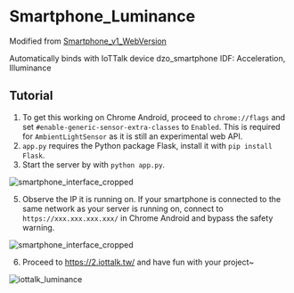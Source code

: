 # Smartphone_Luminance
Modified from [Smartphone_v1_WebVersion](https://github.com/tsaiwn/Smartphone_v1_WebVersion/)

Automatically binds with IoTTalk device dzo_smartphone
IDF: Acceleration, Illuminance

## Tutorial
1. To get this working on Chrome Android, proceed to `chrome://flags` and set `#enable-generic-sensor-extra-classes` to `Enabled`.
This is required for `AmbientLightSensor` as it is still an experimental web API.
2. `app.py` requires the Python package Flask, install it with `pip install Flask`.
3. Start the server by with `python app.py`.

![smartphone_interface_cropped](https://github.com/dariuslung/Smartphone_Luminance/assets/90674518/ab833a89-37b2-4cd6-a9b2-c8a8ad46cb69)

5. Observe the IP it is running on.
If your smartphone is connected to the same network as your server is running on, connect to `https://xxx.xxx.xxx.xxx/` in Chrome Android and bypass the safety warning.

![smartphone_interface_cropped](https://github.com/dariuslung/Smartphone_Luminance/assets/90674518/17a9d0ed-fb57-4b8e-ae81-6042dabc03d6)

6. Proceed to https://2.iottalk.tw/ and have fun with your project~

![iottalk_luminance](https://github.com/dariuslung/Smartphone_Luminance/assets/90674518/24068c9b-9b10-41e8-af40-e5021b01c513)
